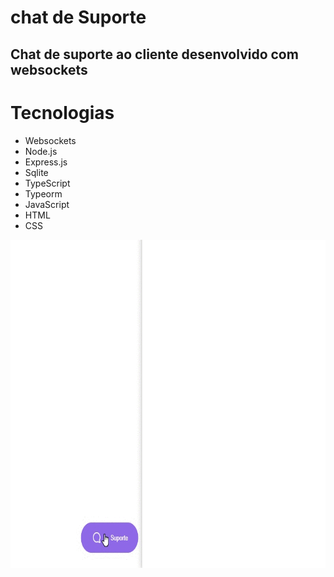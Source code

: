 # chat de Suporte
## Chat de suporte ao cliente desenvolvido com websockets

# Tecnologias 

 * Websockets
 * Node.js
 * Express.js
 * Sqlite
 * TypeScript
 * Typeorm
 * JavaScript
 * HTML
 * CSS

<img src="https://github.com/JeanFragaJS/chat-de-suporte/blob/main/github_Images/chat.gif?raw=true" width="721" height="525"   />
